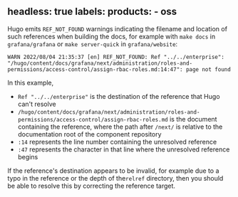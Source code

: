 headless: true
labels:
  products:
    - oss
---

[//]: # 'This file documents an example Hugo error output for relref and links.'
[//]: # 'This shared file is included in these locations:'
[//]: # '/writers-toolkit/review/run-a-local-webserver'
[//]: # '/writers-toolkit/write/references/index.md'
[//]: # '/tempo/docs/sources/tempo/traceql/query_editor.md'
[//]: #
[//]: # 'If you make changes to this file, verify that the meaning and content are not changed in any place where the file is included.'
[//]: # 'Any links should be fully qualified and not relative: /docs/grafana/ instead of ../grafana/.'

Hugo emits `REF_NOT_FOUND` warnings indicating the filename and location of such references when building the docs, for example with `make docs` in `grafana/grafana` or `make server-quick` in `grafana/website`:

```
WARN 2022/08/04 21:35:37 [en] REF_NOT_FOUND: Ref "../../enterprise": "/hugo/content/docs/grafana/next/administration/roles-and-permissions/access-control/assign-rbac-roles.md:14:47": page not found
```

In this example,

- `Ref "../../enterprise"` is the destination of the reference that Hugo can't resolve
- `/hugo/content/docs/grafana/next/administration/roles-and-permissions/access-control/assign-rbac-roles.md` is the document containing the reference, where the path after `/next/` is relative to the documentation root of the component repository
- `:14` represents the line number containing the unresolved reference
- `:47` represents the character in that line where the unresolved reference begins

If the reference's destination appears to be invalid, for example due to a typo in the reference or the depth of the`relref` directory, then you should be able to resolve this by correcting the reference target.